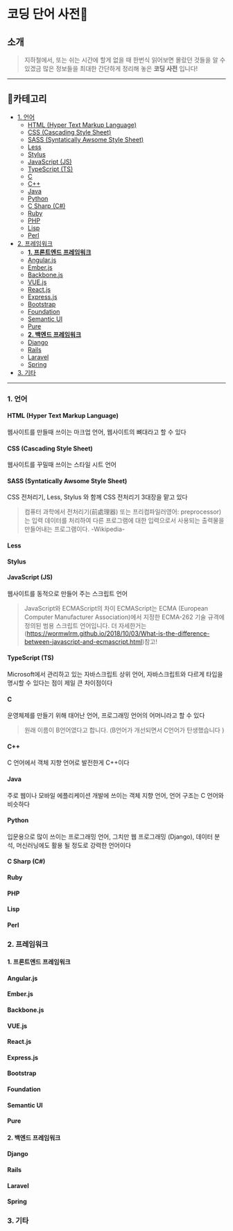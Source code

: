 # 코딩 단어 사전📖 <!-- omit in TOC -->

## 소개 <!-- omit in TOC -->

>지하철에서, 또는 쉬는 시간에 할게 없을 때 한번식 읽어보면
>몰랐던 것들을 알 수 있겠금 많은 정보들을
>최대한 간단하게 정리해 놓은 **코딩 사전** 입니다!

---

## 🔎카테고리 <!-- omit in TOC -->

- [1. 언어](#1-언어)
  - [HTML (Hyper Text Markup Language)](#html-hyper-text-markup-language)
  - [CSS (Cascading Style Sheet)](#css-cascading-style-sheet)
  - [SASS (Syntatically Awsome Style Sheet)](#sass-syntatically-awsome-style-sheet)
  - [Less](#less)
  - [Stylus](#stylus)
  - [JavaScript (JS)](#javascript-js)
  - [TypeScript (TS)](#typescript-ts)
  - [C](#c)
  - [C++](#c)
  - [Java](#java)
  - [Python](#python)
  - [C Sharp (C#)](#c-sharp-c)
  - [Ruby](#ruby)
  - [PHP](#php)
  - [Lisp](#lisp)
  - [Perl](#perl)
- [2. 프레임워크](#2-프레임워크)
  - [**1. 프론트엔드 프레임워크**](#1-프론트엔드-프레임워크)
  - [Angular.js](#angularjs)
  - [Ember.js](#emberjs)
  - [Backbone.js](#backbonejs)
  - [VUE.js](#vuejs)
  - [React.js](#reactjs)
  - [Express.js](#expressjs)
  - [Bootstrap](#bootstrap)
  - [Foundation](#foundation)
  - [Semantic UI](#semantic-ui)
  - [Pure](#pure)
  - [**2. 백엔드 프레임워크**](#2-백엔드-프레임워크)
  - [Django](#django)
  - [Rails](#rails)
  - [Laravel](#laravel)
  - [Spring](#spring)
- [3. 기타](#3-기타)

---

### 1. 언어

#### HTML (Hyper Text Markup Language)

웹사이트를 만들때 쓰이는 마크업 언어, 웹사이트의 뼈대라고 할 수 있다

#### CSS (Cascading Style Sheet)

웹사이트를 꾸밀때 쓰이는 스타일 시트 언어

#### SASS (Syntatically Awsome Style Sheet)

CSS 전처리기, Less, Stylus 와 함께 CSS 전처리기 3대장을 맡고 있다
>컴퓨터 과학에서 전처리기(前處理器) 또는 프리컴파일러영어: preprocessor)는 입력 데이터를 처리하여 다른 프로그램에 대한 입력으로서 사용되는 출력물을 만들어내는 프로그램이다.
>-Wikipedia-

#### Less

#### Stylus

#### JavaScript (JS)

웹사이트를 동적으로 만들어 주는 스크립트 언어
>JavaScript와 ECMAScript의 차이
>ECMAScript는 ECMA (European Computer Manufacturer Association)에서 지정한 ECMA-262 기술 규격에 정의된 범용 스크립트 언어입니다.
>더 자세한거는 (<https://wormwlrm.github.io/2018/10/03/What-is-the-difference-between-javascript-and-ecmascript.html>)참고!

#### TypeScript (TS)

Microsoft에서 관리하고 있는 자바스크립트 상위 언어, 자바스크립트와 다르게 타입을 명시할 수 있다는 점이 제일 큰 차이점이다

#### C

운영체제를 만들기 위해 태어난 언어, 프로그래밍 언어의 어머니라고 할 수 있다
>원래 이름이 B언어였다고 합니다. (B언어가 개선되면서 C언어가 탄생했습니다 )

#### C++

C 언어에서 객체 지향 언어로 발전한게 C++이다

#### Java

주로 웹이나 모바일 에플리케이션 개발에 쓰이는 객체 지향 언어, 언어 구조는 C 언어와 비슷하다

#### Python

입문용으로 많이 쓰이는 프로그래밍 언어, 그치만 웹 프로그래밍 (Django), 데이터 분석, 머신러닝에도 활용 될 정도로 강력한 언어이다

#### C Sharp (C#)



#### Ruby

#### PHP

#### Lisp

#### Perl

### 2. 프레임워크

#### **1. 프론트엔드 프레임워크**

#### Angular.js

#### Ember.js

#### Backbone.js

#### VUE.js

#### React.js

#### Express.js

#### Bootstrap

#### Foundation

#### Semantic UI

#### Pure

#### **2. 백엔드 프레임워크**

#### Django

#### Rails

#### Laravel

#### Spring

### 3. 기타